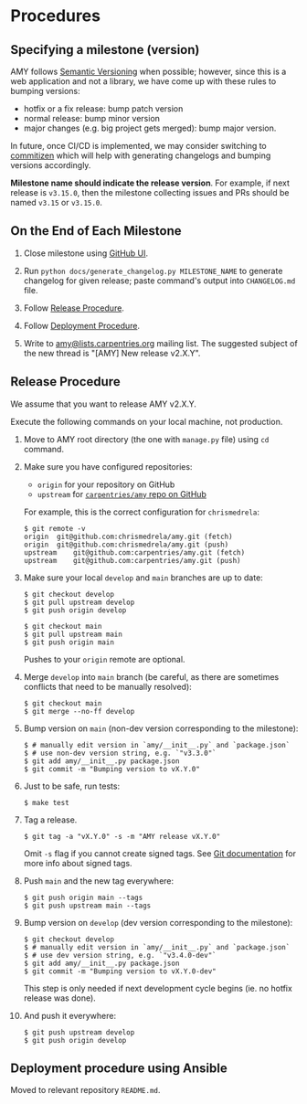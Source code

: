 # Procedures

## Specifying a milestone (version)

AMY follows [Semantic Versioning](https://semver.org/) when possible; however, since this
is a web application and not a library, we have come up with these rules to bumping versions:

* hotfix or a fix release: bump patch version
* normal release: bump minor version
* major changes (e.g. big project gets merged): bump major version.

In future, once CI/CD is implemented, we may consider switching to [commitizen](https://github.com/commitizen/cz-cli)
which will help with generating changelogs and bumping versions accordingly.

**Milestone name should indicate the release version**. For example, if next release is
`v3.15.0`, then the milestone collecting issues and PRs should be named `v3.15` or `v3.15.0`.

## On the End of Each Milestone

1. Close milestone using [GitHub UI](https://github.com/carpentries/amy/milestones).

2. Run `python docs/generate_changelog.py MILESTONE_NAME` to generate changelog for given
   release; paste command's output into `CHANGELOG.md` file.

3. Follow [Release Procedure](#release-procedure).

4. Follow [Deployment Procedure](#deployment-procedure-using-ansible).

5. Write to <amy@lists.carpentries.org> mailing list.
   The suggested subject of the new thread is "[AMY] New release v2.X.Y".

## Release Procedure

We assume that you want to release AMY v2.X.Y.

Execute the following commands on your local machine, not production.

1.  Move to AMY root directory (the one with `manage.py` file) using `cd` command.

2.  Make sure you have configured repositories:

    - `origin` for your repository on GitHub
    - `upstream` for [`carpentries/amy` repo on GitHub](https://github.com/carpentries/amy)

    For example, this is the correct configuration for `chrismedrela`:

        $ git remote -v
        origin	git@github.com:chrismedrela/amy.git (fetch)
        origin	git@github.com:chrismedrela/amy.git (push)
        upstream	git@github.com:carpentries/amy.git (fetch)
        upstream	git@github.com:carpentries/amy.git (push)

3.  Make sure your local `develop` and `main` branches are up to date:

        $ git checkout develop
        $ git pull upstream develop
        $ git push origin develop

        $ git checkout main
        $ git pull upstream main
        $ git push origin main

    Pushes to your `origin` remote are optional.

4.  Merge `develop` into `main` branch (be careful, as there are sometimes conflicts that need to be manually resolved):

        $ git checkout main
        $ git merge --no-ff develop

5.  Bump version on `main` (non-dev version corresponding to the milestone):

        $ # manually edit version in `amy/__init__.py` and `package.json`
        $ # use non-dev version string, e.g. `"v3.3.0"`
        $ git add amy/__init__.py package.json
        $ git commit -m "Bumping version to vX.Y.0"

7.  Just to be safe, run tests:

        $ make test

8.  Tag a release.

        $ git tag -a "vX.Y.0" -s -m "AMY release vX.Y.0"

    Omit `-s` flag if you cannot create signed tags.
    See [Git documentation](https://git-scm.com/book/tr/v2/Git-Tools-Signing-Your-Work) for more info about signed tags.

9.  Push `main` and the new tag everywhere:

        $ git push origin main --tags
        $ git push upstream main --tags

10. Bump version on `develop` (dev version corresponding to the milestone):

        $ git checkout develop
        $ # manually edit version in `amy/__init__.py` and `package.json`
        $ # use dev version string, e.g. `"v3.4.0-dev"`
        $ git add amy/__init__.py package.json
        $ git commit -m "Bumping version to vX.Y.0-dev"

    This step is only needed if next development cycle begins (ie. no hotfix release was done).

11. And push it everywhere:

        $ git push upstream develop
        $ git push origin develop


## Deployment procedure using Ansible

Moved to relevant repository `README.md`.
